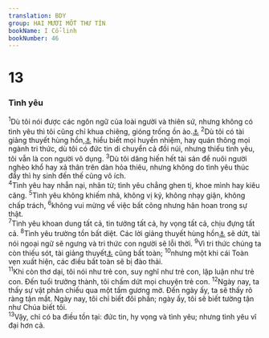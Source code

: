```yaml
---
translation: BDY
group: HAI MƯƠI MỐT THƯ TÍN
bookName: I Cổ-linh 
bookNumber: 46
---
```


<div class="title"><h1>13</h1><h3>Tình yêu</h3></div>
<span class="verse 1co_13_1"><sup>1</sup>Dù tôi nói được các ngôn ngữ của loài người và thiên sứ, nhưng không có tình yêu thì tôi cũng chỉ khua chiêng, gióng trống ồn ào.<a href="#" data-toggle="tooltip" data-placement="bottom" title="Ctd ầm ĩ như chập chỏa">⚓</a> </span>
<span class="verse 1co_13_2"><sup>2</sup>Dù tôi có tài giảng thuyết hùng hồn,<a href="#" data-toggle="tooltip" data-placement="bottom" title="Nt nói tiên tri">⚓</a> hiểu biết mọi huyền nhiệm, hay quán thông mọi ngành tri thức, dù tôi có đức tin di chuyển cả đồi núi, nhưng thiếu tình yêu, tôi vẫn là con người vô dụng. </span>
<span class="verse 1co_13_3"><sup>3</sup>Dù tôi dâng hiến hết tài sản để nuôi người nghèo khổ hay xả thân trên dàn hỏa thiêu, nhưng không do tình yêu thúc đẩy thì hy sinh đến thế cũng vô ích.<br/></span>
<span class="verse 1co_13_4"><sup>4</sup>Tình yêu hay nhẫn nại, nhân từ; tình yêu chẳng ghen tị, khoe mình hay kiêu căng. </span>
<span class="verse 1co_13_5"><sup>5</sup>Tình yêu không khiếm nhã, không vị kỷ, không nhạy giận, không chấp trách, </span>
<span class="verse 1co_13_6"><sup>6</sup>không vui mừng về việc bất công nhưng hân hoan trong sự thật.<br/></span>
<span class="verse 1co_13_7"><sup>7</sup>Tình yêu khoan dung tất cả, tin tưởng tất cả, hy vọng tất cả, chịu đựng tất cả. </span>
<span class="verse 1co_13_8"><sup>8</sup>Tình yêu trường tồn bất diệt. Các lời giảng thuyết hùng hồn<a href="#" data-toggle="tooltip" data-placement="bottom" title="Nt nói tiên tri">⚓</a> sẽ dứt, tài nói ngoại ngữ sẽ ngưng và tri thức con người sẽ lỗi thời.</span>
<span class="verse 1co_13_9"><sup>9</sup>Vì tri thức chúng ta còn thiếu sót, tài giảng thuyết<a href="#" data-toggle="tooltip" data-placement="bottom" title="Nt nói tiên tri">⚓</a> cũng bất toàn; </span>
<span class="verse 1co_13_10"><sup>10</sup>nhưng một khi cái Toàn vẹn xuất hiện, các điều bất toàn sẽ bị đào thải.<br/></span>
<span class="verse 1co_13_11"><sup>11</sup>Khi còn thơ dại, tôi nói như trẻ con, suy nghĩ như trẻ con, lập luận như trẻ con. Đến tuổi trưởng thành, tôi chấm dứt mọi chuyện trẻ con.</span>
<span class="verse 1co_13_12"><sup>12</sup>Ngày nay, ta thấy sự vật phản chiếu qua một tấm gương mờ. Đến ngày ấy, ta sẽ thấy rõ ràng tận mắt. Ngày nay, tôi chỉ biết đôi phần; ngày ấy, tôi sẽ biết tường tận như Chúa biết tôi.<br/></span>
<span class="verse 1co_13_13"><sup>13</sup>Vậy, chỉ có ba điều tồn tại: đức tin, hy vọng và tình yêu; nhưng tình yêu vĩ đại hơn cả.</span>
